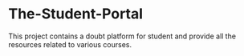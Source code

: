 # The-Student-Portal
This project contains a doubt platform for student and provide all the resources related to various courses.
